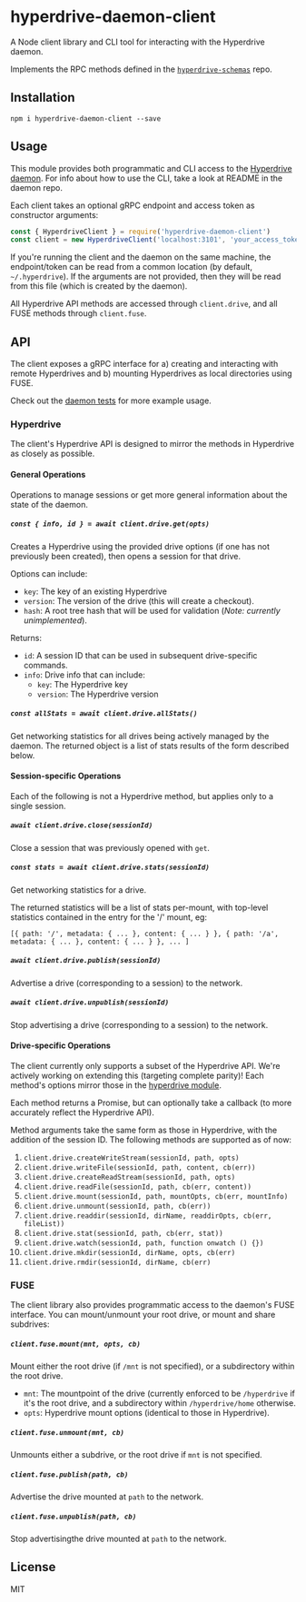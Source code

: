 # hyperdrive-daemon-client
A Node client library and CLI tool for interacting with the Hyperdrive daemon.

Implements the RPC methods defined in the [`hyperdrive-schemas`](https://github.com/andrewosh/hyperdrive-schemas) repo.

## Installation
`npm i hyperdrive-daemon-client --save`

## Usage
This module provides both programmatic and CLI access to the [Hyperdrive daemon](https://github.com/andrewosh/hyperdrive-daemon). For info about how to use the CLI, take a look at README in the daemon repo.

Each client takes an optional gRPC endpoint and access token as constructor arguments:
```js
const { HyperdriveClient } = require('hyperdrive-daemon-client')
const client = new HyperdriveClient('localhost:3101', 'your_access_token')
```

If you're running the client and the daemon on the same machine, the endpoint/token can be read from a common location (by default, `~/.hyperdrive`). If the arguments are not provided, then they will be read from this file (which is created by the daemon).

All Hyperdrive API methods are accessed through `client.drive`, and all FUSE methods through `client.fuse`.

## API
The client exposes a gRPC interface for a) creating and interacting with remote Hyperdrives and b) mounting Hyperdrives as local directories using FUSE.

Check out the [daemon tests](https://github.com/andrewosh/hyperdrive-daemon/blob/hyperdrive-api/test/hyperdrive.js) for more example usage.

### Hyperdrive
The client's Hyperdrive API is designed to mirror the methods in Hyperdrive as closely as possible. 

#### General Operations
Operations to manage sessions or get more general information about the state of the daemon.

##### `const { info, id } = await client.drive.get(opts)`
Creates a Hyperdrive using the provided drive options (if one has not previously been created), then opens a session for that drive.

Options can include:
- `key`: The key of an existing Hyperdrive
- `version`: The version of the drive (this will create a checkout).
- `hash`: A root tree hash that will be used for validation (_Note: currently unimplemented_).

Returns:
- `id`: A session ID that can be used in subsequent drive-specific commands.
- `info`: Drive info that can include:
   - `key`: The Hyperdrive key
   - `version`: The Hyperdrive version
   
##### `const allStats = await client.drive.allStats()`
Get networking statistics for all drives being actively managed by the daemon. The returned object is a list of stats results of the form described below.
   
#### Session-specific Operations
Each of the following is not a Hyperdrive method, but applies only to a single session.

##### `await client.drive.close(sessionId)`
Close a session that was previously opened with `get`.

##### `const stats = await client.drive.stats(sessionId)`
Get networking statistics for a drive.

The returned statistics will be a list of stats per-mount, with top-level statistics contained in the entry for the '/' mount, eg:
```
[{ path: '/', metadata: { ... }, content: { ... } }, { path: '/a', metadata: { ... }, content: { ... } }, ... ]
```

##### `await client.drive.publish(sessionId)`
Advertise a drive (corresponding to a session) to the network.

##### `await client.drive.unpublish(sessionId)`
Stop advertising a drive (corresponding to a session) to the network.

#### Drive-specific Operations
The client currently only supports a subset of the Hyperdrive API. We're actively working on extending this (targeting complete parity)! Each method's options mirror those in the [hyperdrive module](https://github.com/mafintosh/hyperdrive).

Each method returns a Promise, but can optionally take a callback (to more accurately reflect the Hyperdrive API).

Method arguments take the same form as those in Hyperdrive, with the addition of the session ID. The following methods are supported as of now:

1. `client.drive.createWriteStream(sessionId, path, opts)`
2. `client.drive.writeFile(sessionId, path, content, cb(err))`
3. `client.drive.createReadStream(sessionId, path, opts)`
4. `client.drive.readFile(sessionId, path, cb(err, content))`
5. `client.drive.mount(sessionId, path, mountOpts, cb(err, mountInfo)`
6. `client.drive.unmount(sessionId, path, cb(err))`
7. `client.drive.readdir(sessionId, dirName, readdirOpts, cb(err, fileList))`
8. `client.drive.stat(sessionId, path, cb(err, stat))`
9. `client.drive.watch(sessionId, path, function onwatch () {})`
10. `client.drive.mkdir(sessionId, dirName, opts, cb(err)`
11. `client.drive.rmdir(sessionId, dirName, cb(err)`

### FUSE
The client library also provides programmatic access to the daemon's FUSE interface. You can mount/unmount your root drive, or mount and share subdrives:

##### `client.fuse.mount(mnt, opts, cb)`
Mount either the root drive (if `/mnt` is not specified), or a subdirectory within the root drive.
- `mnt`: The mountpoint of the drive (currently enforced to be `/hyperdrive` if it's the root drive, and a subdirectory within `/hyperdrive/home` otherwise.
- `opts`: Hyperdrive mount options (identical to those in Hyperdrive).

##### `client.fuse.unmount(mnt, cb)`
Unmounts either a subdrive, or the root drive if `mnt` is not specified.

##### `client.fuse.publish(path, cb)`
Advertise the drive mounted at `path` to the network.

##### `client.fuse.unpublish(path, cb)`
Stop advertisingthe drive mounted at `path` to the network.

## License
MIT
